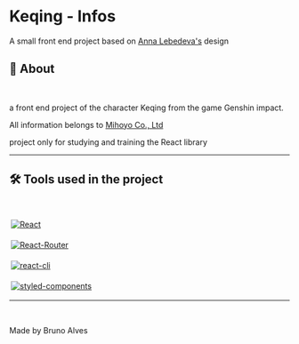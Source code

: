 # Keqing - Infos

A small front end project based on [Anna Lebedeva's](https://dribbble.com/shots/18722056-Genshin-Impact-website-concept) design

## 📖 About

<br>

a front end project of the character Keqing from the game Genshin impact.

All information belongs to [Mihoyo Co., Ltd](https://www.mihoyo.com)

project only for studying and training the React library

---


## 🛠️ Tools used in the project

<br>

<div style="display: inline_block">

  <a href="https://pt-br.reactjs.org/docs/getting-started.html"><img align="center" style="margin: 3px"  alt="React" src="https://img.shields.io/badge/-react-%2361DAFB?style=for-the-badge&logo=react&logoColor=black" /></a>

  <a href="https://reactrouter.com/en/main/start/tutorial"><img align="center" style="margin: 3px"  alt="React-Router" src="https://img.shields.io/badge/-react%20router-%23CA4245?style=for-the-badge&logo=reactrouter&logoColor=white" /></a>


  <a href="https://create-react-app.dev"><img align="center" style="margin: 3px"  alt="react-cli" src="https://img.shields.io/badge/-react%20cli-%2309D3AC?style=for-the-badge&logo=createreactapp&logoColor=white" /></a>

  <a href="https://styled-components.com/docs/basics#installation"><img align="center" style="margin: 3px"  alt="styled-components" src="https://img.shields.io/badge/-styled--components-%23DB7093?style=for-the-badge&logo=styledcomponents&logoColor=white" /></a>


</div>

---

<br>


Made by Bruno Alves